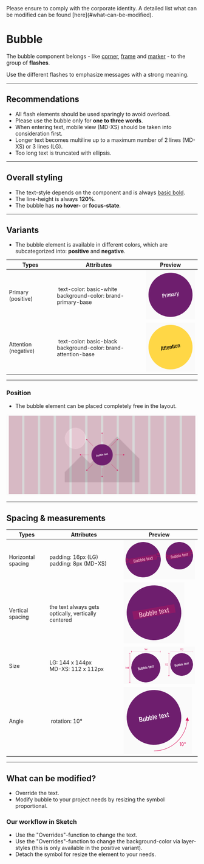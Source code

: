 <AlertInfo alertHeadline="Modifiable">
Please ensure to comply with the corporate identity. A detailed list what can be modified can be found [here](#what-can-be-modified).
</AlertInfo>

# Bubble

The bubble component belongs - like [corner](../Flash-Corner/Flash%20-%20Corner.md), [frame](../Flash-Frame/Flash%20-%20Frame.md) and [marker](../Flash-Marker/Flash%20-%20Marker.md) - to the group of **flashes**.

Use the different flashes to emphasize messages with a strong meaning.

---

## Recommendations

- All flash elements should be used sparingly to avoid overload.
- Please use the bubble only for **one to three words**. 
- When entering text, mobile view (MD-XS) should be taken into consideration first.
- Longer text becomes multiline up to a maximum number of 2 lines (MD-XS) or 3 lines (LG).
- Too long text is truncated with ellipsis.

---

## Overall styling

- The text-style depends on the component and is always [basic bold](../../General/Typography/Typography.md#basic-bold).
- The line-height is always **120%**.
- The bubble has **no hover-** or **focus-state**.

---

## Variants

- The bubble element is available in different colors, which are subcategorized into: **positive** and **negative**.

| Types | Attributes | Preview |
|---|---|---|
| Primary (positive) | text-color: basic-white<br>background-color: brand-primary-base | ![primary](assets/types/primary@1x.png) |
| Attention (negative) | text-color: basic-black<br>background-color: brand-attention-base | ![attention](assets/types/attention@1x.png) |

---

### Position

- The bubble element can be placed completely free in the layout.

![position](assets/position/bubble@1x.png)

---

## Spacing & measurements

| Types | Attributes | Preview |
|---|---|---|
| Horizontal spacing | padding: 16px (LG)<br>padding: 8px (MD-XS) | ![horizontal-spacing](assets/measurements/horizontal-spacing@1x.png)|
| Vertical spacing | the text always gets optically, vertically centered | ![vertical-spacing](assets/measurements/vertical-spacing@1x.png) |
| Size | LG: 144 x 144px<br>MD-XS: 112 x 112px | ![size](assets/measurements/size@1x.png) |
| Angle | rotation: 10° | ![rotation](assets/measurements/angle@1x.png)


---

## What can be modified?

- Override the text.
- Modify bubble to your project needs by resizing the symbol proportional.

### Our workflow in Sketch

- Use the "Overrides"-function to change the text.
- Use the "Overrides"-function to change the background-color via layer-styles (this is only available in the positive variant).
- Detach the symbol for resize the element to your needs.
